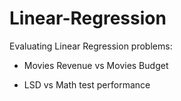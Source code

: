 # Linear-Regression
Evaluating Linear Regression problems:

- Movies Revenue vs Movies Budget

- LSD vs Math test performance
